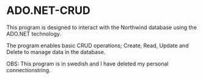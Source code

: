 # ADO.NET-CRUD
This program is designed to interact with the Northwind database using the ADO.NET technology. 

The program enables basic CRUD operations; Create, Read, Update and Delete to manage data in the database.

OBS: This program is in swedish and I have deleted my personal connectionstring.

